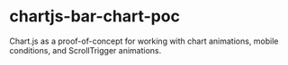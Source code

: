 # chartjs-bar-chart-poc
Chart.js as a proof-of-concept for working with chart animations, mobile conditions, and ScrollTrigger animations.
